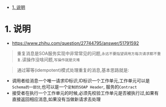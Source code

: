 

<!-- TOC -->

- [1. 说明](#1-说明)

<!-- /TOC -->

# 1. 说明

* https://www.zhihu.com/question/27744795/answer/51791592

> 重复消息是SOA服务实现中非常常见的问题,`永远不要指望调用方每次请求都不重复`.读操作没啥问题,`写操作就是灾难`

> 通过幂等(idempotent)模式处理重复的消息,基本思路就是:
* 调用者给消息一个唯一请求ID标识,ID标识一个工作单元,工作单元可以是`Schema的一部分`,也可以是一个`定制的SOAP Header`, 服务的`Contract`
* 接受者在执行一个工作单元的时候,必须先校验工作单元是否被执行过,如果有直接返回相应消息,如果没有当做新请求去处理


